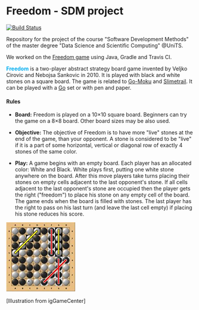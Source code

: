 # Freedom - SDM project

[![Build Status](https://travis-ci.org/FedericoPolli/Freedom-SDMProject.svg?branch=main)](https://travis-ci.org/FedericoPolli/Freedom-SDMProject)

Repository for the project of the course "Software Development Methods" of the master degree "Data Science and Scientific Computing" @UniTS.

We worked on the [Freedom game](https://boardgamegeek.com/boardgame/100480/freedom) using Java, Gradle and Travis CI.

**<font color=#00ADEF>Freedom</font>** is a two-player abstract strategy board game invented by Veljko Cirovic and Nebojsa Sankovic in 2010. It is played with black and white stones on a square board. The game is related to [Go-Moku](https://boardgamegeek.com/boardgame/11929/go-moku) and [Slimetrail](https://boardgamegeek.com/boardgame/31467/slimetrail). It can be played with a [Go](https://boardgamegeek.com/boardgame/188/go) set or with pen and paper.

#### Rules

- **Board:** Freedom is played on a 10×10 square board. Beginners can try the game on a 8×8 board. Other board sizes may be also used.

- **Objective:** The objective of Freedom is to have more "live" stones at the end of the game, than your opponent. A stone is considered to be "live" if it is a part of some horizontal, vertical or diagonal row of exactly 4 stones of the same color.

- **Play:** A game begins with an empty board. Each player has an allocated color: White and Black. White plays first, putting one white stone anywhere on the board. After this move players take turns placing their stones on empty cells adjacent to the last opponent's stone. If all cells adjacent to the last opponent's stone are occupied then the player gets the right ("freedom") to place his stone on any empty cell of the board. The game ends when the board is filled with stones. The last player has the right to pass on his last turn (and leave the last cell empty) if placing his stone reduces his score.

![img](.images/README/pic1017757.png)

[Illustration from igGameCenter]

